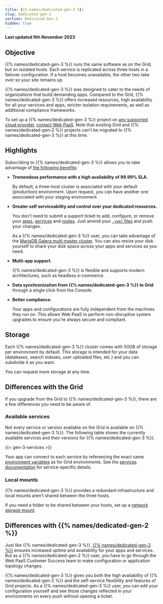 ```yaml
---
title: {{% names/dedicated-gen-3 %}}
slug: dedicated-gen-3
section: Dedicated-Gen-3
hidden: true
---
```


**Last updated 9th November 2023**



## Objective  

{{% names/dedicated-gen-3 %}} runs the same software as on the Grid, but on isolated hosts.
Each service is replicated across three hosts in a failover configuration.
If a host becomes unavailable, the other two take over so your site remains up.

{{% names/dedicated-gen-3 %}} was designed to cater to the needs of organizations that build demanding apps. 
Compared to the Grid, {{% names/dedicated-gen-3 %}} offers increased resources,
high availability for all your services and apps,
stricter isolation requirements,
as well as additional compliance frameworks.

To set up a {{% names/dedicated-gen-3 %}} project on [any supported cloud provider](../development/regions.md#regions),
[contact Web PaaS](https://platform.sh/contact).
Note that existing Grid and {{% names/dedicated-gen-2 %}} projects can't be migrated to {{% names/dedicated-gen-3 %}} at this time.

## Highlights

Subscribing to {{% names/dedicated-gen-3 %}} allows you to take advantage
of [the following benefits](https://platform.sh/blog/the-ultimate-generation-of-our-dedicated-offering-is-here/):

- **Tremendous performance with a high availability of 99.99% SLA.**<BR>

  By default, a three-host cluster is associated with your default (production) environment.
  Upon request, you can have another one associated with your staging environment.

- **Greater self serviceability and control over your dedicated resources.**<BR>

  You don't need to submit a support ticket to add, configure,
  or remove your [apps](../create-apps), [services](../add-services) and [routes](../define-routes).
  Just amend your [`.yaml` files](../learn/learn-overview/yaml) and push your changes.

  As a {{% names/dedicated-gen-3 %}} user,
  you can take advantage of the [MariaDB Galera multi master cluster](https://mariadb.com/kb/en/galera-cluster/).
  You can also resize your disk yourself to share your disk space across your apps and services as you need.

- **Multi-app support.**<BR>

  {{% names/dedicated-gen-3 %}} is flexible and supports modern architectures, such as headless e-commerce.

- **Data synchronization from {{% names/dedicated-gen-3 %}} to Grid** through a single click from the Console.


- **Better compliance.**<BR>

  Your apps and configurations are fully independent from the machines they run on.
  This allows Web PaaS to perform non-disruptive system upgrades to ensure you're always secure and compliant.

## Storage

Each {{% names/dedicated-gen-3 %}} cluster comes with 50GB of storage per environment by default.
This storage is intended for your data (databases, search indexes, user uploaded files, etc.)
and you can subdivide it as you want.

You can request more storage at any time.

## Differences with the Grid

If you upgrade from the Grid to {{% names/dedicated-gen-3 %}},
there are a few differences you need to be aware of.

### Available services

Not every service or version available on the Grid is available on {{% names/dedicated-gen-3 %}}.
The following table shows the currently available services and their versions for {{% names/dedicated-gen-3 %}}.

{{< gen-3-services >}}

Your app can connect to each service by referencing
the exact same [environment variables](../development/development-variables) as for Grid environments.
See the [services documentation](../add-services) for service-specific details.

### Local mounts

{{% names/dedicated-gen-3 %}} provides a redundant infrastructure
and local mounts aren't shared between the three hosts.

If you need a folder to be shared between your hosts,
set up a [network storage mount](../add-services/add-services-network-storage).

## Differences with {{% names/dedicated-gen-2 %}} 

Just like {{% names/dedicated-gen-3 %}},
[{{% names/dedicated-gen-2 %}}](../dedicated-gen-2/dedicated-gen-2-overview) ensures increased uptime
and availability for your apps and services.
But as a {{% names/dedicated-gen-2 %}} user,
you have to go through the Web PaaS Customer Success team to make configuration or application topology changes.

{{% names/dedicated-gen-3 %}} gives you both the high availability of {{% names/dedicated-gen-2 %}}
and the self-service flexibility and features of Grid projects.
As a {{% names/dedicated-gen-3 %}} user, you can edit your configuration yourself
and see those changes reflected in your environments on every push without opening a ticket.
